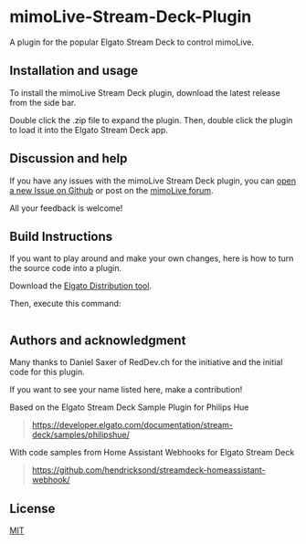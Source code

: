 # mimoLive-Stream-Deck-Plugin
A plugin for the popular Elgato Stream Deck to control mimoLive.

## Installation and usage

To install the mimoLive Stream Deck plugin, download the latest release from the side bar.

Double click the .zip file to expand the plugin. 
Then, double click the plugin to load it into the Elgato Stream Deck app.

## Discussion and help

If you have any issues with the mimoLive Stream Deck plugin, you can [open a new Issue on Github](https://github.com/boinx/mimoLive-Stream-Deck-Plugin/issues) or post on the [mimoLive forum](https://forum.boinx.com/c/mimolive/25).

All your feedback is welcome!


## Build Instructions

If you want to play around and make your own changes, here is how to turn the source code into a plugin.

Download the [Elgato Distribution tool](https://developer.elgato.com/documentation/stream-deck/sdk/exporting-your-plugin/).

Then, execute this command:

```./DistributionTool -b -i com.boinx.mimolive.sdPlugin -o ~/Desktop/
```

## Authors and acknowledgment

Many thanks to Daniel Saxer of RedDev.ch for the initiative and the initial code for this plugin.

If you want to see your name listed here, make a contribution!

Based on the Elgato Stream Deck Sample Plugin for Philips Hue
> https://developer.elgato.com/documentation/stream-deck/samples/philipshue/

With code samples from Home Assistant Webhooks for Elgato Stream Deck
> https://github.com/hendricksond/streamdeck-homeassistant-webhook/

## License
[MIT](https://choosealicense.com/licenses/mit/)

 